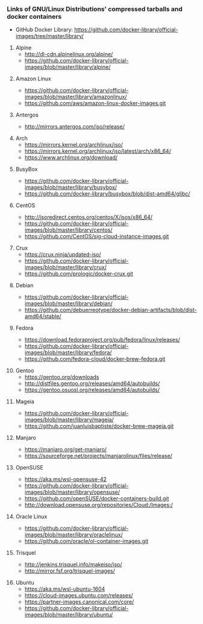 ### Links of GNU/Linux Distributions' compressed tarballs and docker containers

* GitHub Docker Library: https://github.com/docker-library/official-images/tree/master/library/

1. Alpine 
	- http://dl-cdn.alpinelinux.org/alpine/
	- https://github.com/docker-library/official-images/blob/master/library/alpine/ 
<!-- http://dl-cdn.alpinelinux.org/alpine/vX.X/releases/x86_64/alpine-minirootfs-X.X.X-x86_64.tar.gz -->	

2. Amazon Linux 
	- https://github.com/docker-library/official-images/blob/master/library/amazonlinux/
	- https://github.com/aws/amazon-linux-docker-images.git

3. Antergos 
	- http://mirrors.antergos.com/iso/release/
<!-- http://mirrors.antergos.com/iso/release/antergos-minimal-X.X-x86_64.iso -->
<!-- antergos-minimal-X.X-x86_64.iso/arch/root-image.sfs -->

4. Arch 
	- https://mirrors.kernel.org/archlinux/iso/
	- https://mirrors.kernel.org/archlinux/iso/latest/arch/x86_64/
	- https://www.archlinux.org/download/
<!-- https://mirrors.kernel.org/archlinux/iso/latest/archlinux-bootstrap-YYYY.MM.DD-x86_64.tar.gz -->
<!-- archlinux-YYYY.MM.DD-x86_64.iso/arch/x86_64/airootfs.sfs -->

5. BusyBox 
	- https://github.com/docker-library/official-images/blob/master/library/busybox/
	- https://github.com/docker-library/busybox/blob/dist-amd64/glibc/

6. CentOS 
	- http://isoredirect.centos.org/centos/X/isos/x86_64/
	- https://github.com/docker-library/official-images/blob/master/library/centos/
	- https://github.com/CentOS/sig-cloud-instance-images.git
<!-- http://isodirect.centos.org/centos/X/isos/x86_64/CentOS-X-x86_64-Minimal-XXXX.iso -->

7. Crux 
	- https://crux.ninja/updated-iso/
	- https://github.com/docker-library/official-images/blob/master/library/crux/
	- https://github.com/prologic/docker-crux.git
<!-- https://crux.ninja/updated-iso/crux-X.X-updated.iso -->
<!-- crux-X.X-updated.iso/rootfs.tar.xz -->

8. Debian 
	- https://github.com/docker-library/official-images/blob/master/library/debian/
	- https://github.com/debuerreotype/docker-debian-artifacts/blob/dist-amd64/stable/

9. Fedora 
	- https://download.fedoraproject.org/pub/fedora/linux/releases/
	- https://github.com/docker-library/official-images/blob/master/library/fedora/
	- https://github.com/fedora-cloud/docker-brew-fedora.git
<!-- http://download.fedoraproject.org/pub/Linux/Fedora/releases/XX/Container/x86_64/images/Fedora-Container-Base-XX-X.X.x86_64.tar.xz -->
<!-- Fedora-Container-Base-XX-X.X.x86_64.tar.xz/<hash>/layer.tar -->

10. Gentoo 
	- https://gentoo.org/downloads
	- http://distfiles.gentoo.org/releases/amd64/autobuilds/
	- https://gentoo.osuosl.org/releases/amd64/autobuilds/
<!-- https://gentoo.osuosl.org/releases/amd64/autobuilds/X/stage3-amd64-X.tar.xz -->

11. Mageia 
	- https://github.com/docker-library/official-images/blob/master/library/mageia/
	- https://github.com/juanluisbaptiste/docker-brew-mageia.git

12. Manjaro 
	- https://manjaro.org/get-manjaro/
	- https://sourceforge.net/projects/manjarolinux/files/release/

13. OpenSUSE 
	- https://aka.ms/wsl-opensuse-42
	- https://github.com/docker-library/official-images/blob/master/library/opensuse/
	- https://github.com/openSUSE/docker-containers-build.git
	- http://download.opensuse.org/repositories/Cloud:/Images:/

14. Oracle Linux 
	- https://github.com/docker-library/official-images/blob/master/library/oraclelinux/
	- https://github.com/oracle/ol-container-images.git

15. Trisquel 
	- http://jenkins.trisquel.info/makeiso/iso/
	- http://mirror.fsf.org/trisquel-images/
<!-- http://mirror.fsf.org/trisquel-images/trisquel-mini_X.X_amd64.iso -->
<!-- trisquel-mini_X.X_amd64.iso/casper/filesystem.squashfs -->

16. Ubuntu 
	- https://aka.ms/wsl-ubuntu-1604
	- https://cloud-images.ubuntu.com/releases/
	- https://partner-images.canonical.com/core/
	- https://github.com/docker-library/official-images/blob/master/library/ubuntu/
<!-- https://cloud-images.ubuntu.com/X/current/X-server-cloudimg-amd64.squashfs -->
	
